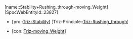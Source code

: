 ﻿---
type: TrizContradiction
aliases:
- Stability+Rushing_through-moving_Weight
license: CC BY-SA 4.0
copyright: https://github.com/SpocWeb
IsDeleted: false
IsReadOnly: false
Confidential: public
tags: 
- Triz/Contradiction
---
[name::Stability+Rushing_through-moving_Weight]
[SpocWebEntityId::23827]
+ [pro::[Triz-Stability](tech/Triz/Parameter/Triz-Stability.md)]
[Triz-Principle::[Triz-Rushing_through](tech/Triz/Principle/Triz-Rushing_through.md)]
- [con::[Triz-moving_Weight](tech/Triz/Parameter/Triz-moving_Weight.md)]

